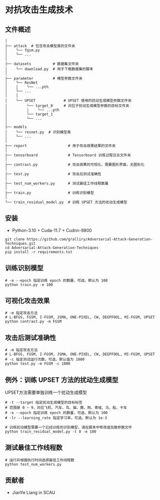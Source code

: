 # 对抗攻击生成技术

## 文件概述

```
│
├── attack  # 包含攻击模型类的文件夹
│    └── fgsm.py
│    └── ...
│
├── datasets          # 数据集文件夹
│    └── download.py  # 用于下载数据集的脚本
│
├── parameter         # 模型参数文件夹
│    └── ResNet
│    │    └── ...pth
│    └── ...
│    │ 
│    └── UPSET             # UPSET 使用的扰动生成模型参数文件夹
│         └── target_0     # 对应于扰动生成模型参数的目标文件夹
│         │    └── ...pth
│         └── target_1
│         └── ...
│
├── models       
│    └── resnet.py  # 识别模型类
│    └── ...
│
├── report                   # 用于攻击效果结果的文件夹
│ 
├── tensorboard              # Tensorboard 训练过程日志文件夹
│
├── contrast.py              # 攻击效果的可视化，需要图形界面，无图形化
│
├── test.py                  # 攻击后测试准确性
│
├── test_num_workers.py      # 测试最佳工作线程数量
│
├── train.py                 # 训练识别模型
│
└── train_residual_model.py  # 训练 UPSET 方法的扰动生成模型
```

## 安装

* Python-3.10 + Cuda-11.7 + Cudnn-8800

```shell
git clone https://github.com/gralliry/Adversarial-Attack-Generation-Techniques.git
cd Adversarial-Attack-Generation-Techniques
pip install -r requirements.txt
```

## 训练识别模型

```shell
# -e --epoch 指定训练 epoch 的数量，可选，默认为 100
python train.py -e 100
```

## 可视化攻击效果

```shell
# -m 指定攻击方法
# L-BFGS, FGSM, I-FGSM, JSMA, ONE-PIXEL, CW, DEEPFOOL, MI-FGSM, UPSET
python contrast.py -m FGSM
```

## 攻击后测试准确性

```shell
# -m 指定攻击方法
# L-BFGS, FGSM, I-FGSM, JSMA, ONE-PIXEL, CW, DEEPFOOL, MI-FGSM, UPSET
# -c 指定测试运行次数，可选，默认值为 1000
python test.py -m FGSM -c 1000
```

## 例外：训练 UPSET 方法的扰动生成模型

UPSET方法需要单独训练一个扰动生成模型

```shell
# -t --target 指定扰动生成模型的目标标签
# 范围是 0 ~ 9，对应飞机、汽车、鸟、猫、鹿、狗、青蛙、马、船、卡车
# -e --epoch 指定训练 epoch 的数量，可选，默认为 100
# -lr --learning_rate 指定学习率，可选，默认为 1e-3

# 训练扰动模型需要一个已经训练的识别模型，请在脚本中修改或加载参数文件
python train_residual_model.py -t 0 -e 100
```

## 测试最佳工作线程数

```shell
# 运行并根据执行时间选择最佳工作线程数
python test_num_workers.py
```

## 贡献者

- JianYe Liang in SCAU

